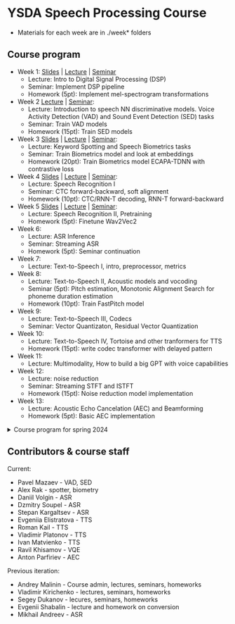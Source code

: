# YSDA Speech Processing Course

- Materials for each week are in ./week* folders

## Course program

- Week 1: [Slides](https://docs.google.com/presentation/d/1Cte6w0t8yTJRFirde6GPxKB29VX3SrX1mhAkKYEN-n4/edit?usp=sharing) | [Lecture](https://disk.yandex.ru/i/E-cGC7pH46UjWQ) | [Seminar](https://disk.yandex.ru/i/j4MsAAliJ5ri_A)
    - Lecture: Intro to Digital Signal Processing (DSP)
    - Seminar: Implement DSP pipeline
    - Homework (5pt): Implement mel-spectrogram transformations
- Week 2 [Lecture](https://disk.yandex.ru/i/gyROgNpX5LZNZQ) | [Seminar](https://disk.yandex.ru/i/EwrqSMFQHICVRA):
    - Lecture: Introduction to speech NN discriminative models. Voice Activity Detection (VAD) and Sound Event Detection (SED) tasks
    - Seminar: Train VAD models
    - Homework (15pt): Train SED models
- Week 3 [Slides](https://docs.google.com/presentation/d/1IppXDfOI2Du5bMfnjxosAgg6Uu0VjXEVRr_8nkUxAus/edit?usp=sharing) | [Lecture](https://disk.yandex.ru/i/uo6scU9T7R5V9Q) | [Seminar](https://disk.yandex.ru/i/NE6mekhYEQoPGA):
    - Lecture: Keyword Spotting and Speech Biometrics tasks
    - Seminar: Train Biometrics model and look at embeddings
    - Homework (20pt): Train Biometrics model ECAPA-TDNN with contrastive loss
- Week 4 [Slides](https://docs.google.com/presentation/d/1dU9NasfSDCfgldqJzaaEF2xdamejnGUb4tzu4wbTCPU) | [Lecture](https://disk.yandex.ru/i/_KgUj9Snbl9BsA) | [Seminar](https://disk.yandex.ru/d/e6n-TwqNPyacOw):
    - Lecture: Speech Recognition I
    - Seminar: CTC forward-backward, soft alignment
    - Homework (10pt): CTC/RNN-T decoding, RNN-T forward-backward
- Week 5 [Slides](https://github.com/yandexdataschool/speech_course/blob/main/week_05_pretraining_asr/lecture.pdf) | [Lecture](https://disk.yandex.ru/d/vownNQ4ZuBARPg) | [Seminar](https://disk.yandex.ru/i/7BtUnWcme2ryag):
    - Lecture: Speech Recognition II, Pretraining
    - Homework (5pt): Finetune Wav2Vec2
- Week 6:
    - Lecture: ASR Inference
    - Seminar: Streaming ASR
    - Homework (5pt): Seminar continuation
- Week 7:
    - Lecture: Text-to-Speech I, intro, preprocessor, metrics
- Week 8:
    - Lecture: Text-to-Speech II, Acoustic models and vocoding
    - Seminar (5pt): Pitch estimation, Monotonic Alignment Search for phoneme duration estimation
    - Homework (10pt): Train FastPitch model
- Week 9:
    - Lecture: Text-to-Speech III, Codecs
    - Seminar: Vector Quantizaton, Residual Vector Quantization
- Week 10:
    - Lecture: Text-to-Speech IV, Tortoise and other tranformers for TTS
    - Homework (15pt): write codec transformer with delayed pattern
- Week 11:
    - Lecture: Multimodality, How to build a big GPT with voice capabilities
- Week 12:
    - Lecture: noise reduction
    - Seminar: Streaming STFT and ISTFT
    - Homework (15pt): Noise reduction model implementation
- Week 13:
    - Lecture: Acoustic Echo Cancelation (AEC) and Beamforming
    - Homework (5pt): Basic AEC implementation



<details>
<summary>
Course program for spring 2024
</summary>

- Week 1: [Slides](https://docs.google.com/presentation/d/1IkVFw8PgWPjn74918rFbuahd7Q38O0f04_bk5_fWPhE/edit?usp=sharing) | [Lecture](https://disk.yandex.ru/i/eL9PZKCT1O7yhw) | [Seminar](https://disk.yandex.ru/i/ILE1n2aVIWkxEA)
    - Lecture: Intro to Digital Signal Processing (DSP)
    - Seminar: Implement DSP pipeline
- Week 2: [Slides](https://docs.google.com/presentation/d/10cPD8k2oVL2D4wfp4eMBGvSVOShIAfAUgFuqwjedJF4/edit?usp=sharing) | [Lecture](https://disk.yandex.ru/i/8IwvU8PXAwDKSg) | [Seminar](https://disk.yandex.ru/i/PHaDf7Gzo0LNkA)
    - Lecture: Introduction to speech NN discriminative models. Voice Activity Detection (VAD) and Sound Event Detection (SED) tasks
    - Seminar: Train VAD models
    - Homework: Train SED models
- Week 3: [Slides](https://docs.google.com/presentation/d/1q5bL4Pdp9MRLJHRuZeabgoHt1KsSg-qGqoEXb_hokW0/edit?usp=sharing) | [Lecture](https://disk.yandex.ru/i/pGDEBo68YDjenQ) | [Seminar](https://disk.yandex.ru/d/BBpCSG2JLlxf6A)
    - Lecture: Keyword Spotting and Speech Biometrics tasks
    - Seminar: Train Biometrics model and look at embeddings
    - Homework: Train Biometrics model to better quality
- Week 4: [Slides](https://docs.google.com/presentation/d/1WLjwnJHwjfWfrl31Q3CwwkSEtM5z47LCZ5lXAFk6_Gw/edit?usp=sharing) | [Lecture](https://disk.yandex.ru/i/QHO1SnqQSkRY6A) | [Seminar](https://disk.yandex.ru/d/87Lrfi1VoH-F8w)
    - Lecture: Speech Recognition I
    - Seminar: Metrics and augmentations for speech recognition
    - Homework: Implement CTC algorithm
- Week 5: [Slides](https://docs.google.com/presentation/d/1JI8NEjZLNQhbUuO5py3OlYIqMgTPI4LSR-CU3-Rnp9g/edit?usp=sharing) | [Lecture](https://disk.yandex.ru/d/uT9o9bKt60w79g)
    - Lecture: Speech Recognition II, Pretraining
    - Homework: Finetune Wav2Vec2
- Week 6: [Slides](https://docs.google.com/presentation/d/1MAAAc_2vRS2jhxZlqfpx0m7Z3MY9J1jyXgdl7XStFf8/edit?usp=sharing) | [Lecture](https://disk.yandex.ru/i/X6Se5K14FF91Ow)
    - Lecture: Text-to-Speech I, intro, preprocessor, metrics
- Week 7: [Slides](https://docs.google.com/presentation/d/1CO1_5xzZb7mYLfQfdhqN0350dNCkgLt6hHB7smUjdGA/edit?usp=sharing) | [Lecture](https://disk.yandex.ru/i/YW_TVQMGKbuYag)
    - Lecture: Text-to-Speech II, Acoustic models
    - Seminar: Pitch estimation, Monotonic Alignment Search for phoneme duration estimation
    - Homework: Train FastPitch model
- Week 8: [Slides, p1](https://docs.google.com/presentation/d/1QU5sUe8_uGEiFs-IFua7EU5_imsZK2TRuKJ_6IY4O9k/edit?usp=sharing) | [Lecture, p1](https://disk.yandex.ru/d/R4p0hupEJrF02g) | [Slides, p2](https://docs.google.com/presentation/d/143qUGId_yvMKx3IDOcErF5M1V6NXHmHp30GuRryhHxs/edit?usp=sharing) | [Lecture, p2](https://disk.yandex.ru/d/abw48YXapfwvfw) | [Seminar](https://disk.yandex.ru/i/XSr1jKD_ah4hkg)
    - Lecture, p1: Text-to-Speech III, Vocoding
    - Lecture, p2: Vector Quantization, Codecs
    - Seminar: Vector Quantizaton, Residual Vector Quantization
- Week 9: [Slides](https://docs.google.com/presentation/d/1ARlJHMr_c0R2g5Od-66ZTTuZGRxdTCjAzX2LQ9XPFdQ/edit#slide=id.g1f4de8b9e93_0_1414) | [Lecture, p1](https://disk.yandex.ru/i/80GAO85GUjRzKA) | [Lecture, p2](https://disk.yandex.ru/i/icrNEsu17jL7hA)
    - Lecture: Tranformers for TTS
    - Homework: write inference for pre-trained transformer
- Week 10: [Slides](https://docs.google.com/presentation/d/1qq67ydUQpe40Xv5B-lEUWdhB2UMt0rjFuL1--EcqEzU/edit?usp=sharing) | [Lecture](https://disk.yandex.ru/d/olPQZPtFyaTOCw) | [Seminar](https://disk.yandex.ru/i/Dg19n05qIiHT8g)
    - Lecture: noise reduction
    - Seminar: Streaming STFT and ISTFT
    - Homework: Noise reduction model implementation
- Week 11: [Slides](https://docs.google.com/presentation/d/1JsPBlITpc-a_I_1foWM1tWyO6B3y6OC_AIfmM6CLMr4/edit?usp=sharing) | [Lecture](https://disk.yandex.ru/i/vGOufpHs8x5mZQ)
    - Lecture: Acoustic Echo Cancelation (AEC) and Beamforming
- Week 12: [Slides](https://docs.google.com/presentation/d/1KfiPechci9fmcgi8K9I1_MybAdBo_MwrcK1AYqT4vLI/edit?usp=sharing) | [Lecture](https://disk.yandex.ru/i/JpgbsaLbpN22Qw) | [Seminar](https://disk.yandex.ru/i/1erd90ueHJjjzw)
    - Lecture: ASR Inference
    - Seminar: Streaming ASR
- Week 13: [Slides](https://docs.google.com/presentation/d/1iwGzbmdJDulfjEvGhw1_oGle8IAjFlalUr_lHWFsVM8/edit?usp=sharing) | [Lecture](https://disk.yandex.ru/i/pXO7D-7JJCjlhQ)
    - Lecture: Flow based TTS + Voice Conversion

</details>

## Contributors & course staff

Current:
- Pavel Mazaev - VAD, SED
- Alex Rak - spotter, biometry
- Daniil Volgin - ASR
- Dzmitry Soupel - ASR
- Stepan Kargaltsev - ASR
- Evgeniia Elistratova - TTS
- Roman Kail - TTS
- Vladimir Platonov - TTS
- Ivan Matvienko - TTS
- Ravil Khisamov - VQE
- Anton Parfiriev - AEC

Previous iteration:
- Andrey Malinin - Course admin, lectures, seminars, homeworks
- Vladimir Kirichenko - lectures, seminars, homeworks
- Segey Dukanov - lecures, seminars, homeworks
- Evgenii Shabalin - lecture and homework on conversion
- Mikhail Andreev - ASR
